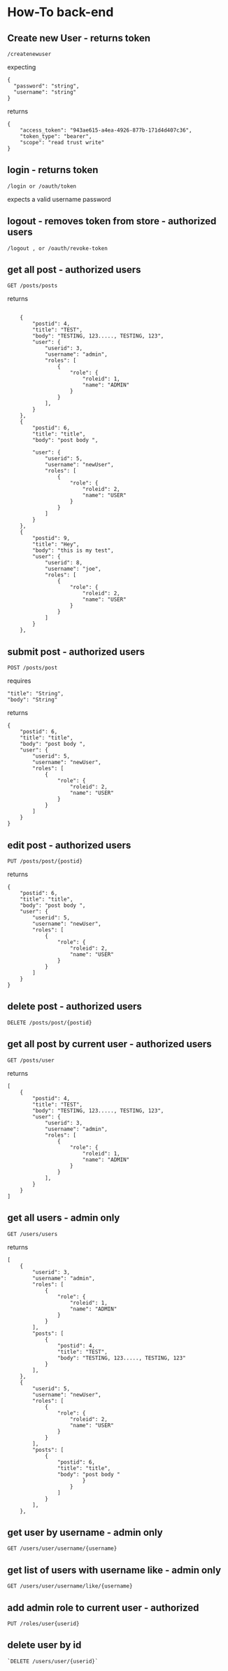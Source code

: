 # How-To back-end

## Create new User - returns token
```
/createnewuser
```
expecting
```
{
  "password": "string",
  "username": "string"
}
```
returns
```
{
    "access_token": "943ae615-a4ea-4926-877b-171d4d407c36",
    "token_type": "bearer",
    "scope": "read trust write"
}
```
## login - returns token
```
/login or /oauth/token
``` 
expects a valid username password

## logout - removes token from store - authorized users
```
/logout , or /oauth/revoke-token 
```

## get all post - authorized users
```
GET /posts/posts
```
returns
```

    {
        "postid": 4,
        "title": "TEST",
        "body": "TESTING, 123....., TESTING, 123",
        "user": {
            "userid": 3,
            "username": "admin",
            "roles": [
                {
                    "role": {
                        "roleid": 1,
                        "name": "ADMIN"
                    }
                }
            ],
        }
    },
    {
        "postid": 6,
        "title": "title",
        "body": "post body ",
        
        "user": {
            "userid": 5,
            "username": "newUser",
            "roles": [
                {
                    "role": {
                        "roleid": 2,
                        "name": "USER"
                    }
                }
            ]
        }
    },
    {
        "postid": 9,
        "title": "Hey",
        "body": "this is my test",
        "user": {
            "userid": 8,
            "username": "joe",
            "roles": [
                {
                    "role": {
                        "roleid": 2,
                        "name": "USER"
                    }
                }
            ]
        }
    },
```

## submit post - authorized users
```
POST /posts/post
```
requires
```
"title": "String",
"body": "String"
```
returns
```
{
    "postid": 6,
    "title": "title",
    "body": "post body ",
    "user": {
        "userid": 5,
        "username": "newUser",
        "roles": [
            {
                "role": {
                    "roleid": 2,
                    "name": "USER"
                }
            }
        ]
    }
}
```

## edit post - authorized users
```
PUT /posts/post/{postid}
```
returns
```
{
    "postid": 6,
    "title": "title",
    "body": "post body ",
    "user": {
        "userid": 5,
        "username": "newUser",
        "roles": [
            {
                "role": {
                    "roleid": 2,
                    "name": "USER"
                }
            }
        ]
    }
}
```

## delete post - authorized users
```
DELETE /posts/post/{postid}
```

## get all post by current user - authorized users

```
GET /posts/user
```
returns
```
[
    {
        "postid": 4,
        "title": "TEST",
        "body": "TESTING, 123....., TESTING, 123",
        "user": {
            "userid": 3,
            "username": "admin",
            "roles": [
                {
                    "role": {
                        "roleid": 1,
                        "name": "ADMIN"
                    }
                }
            ],
        }
    }
]
```


## get all users - admin only

`GET /users/users`

returns
```
[
    {
        "userid": 3,
        "username": "admin",
        "roles": [
            {
                "role": {
                    "roleid": 1,
                    "name": "ADMIN"
                }
            }
        ],
        "posts": [
            {
                "postid": 4,
                "title": "TEST",
                "body": "TESTING, 123....., TESTING, 123"
            }
        ],
    },
    {
        "userid": 5,
        "username": "newUser",
        "roles": [
            {
                "role": {
                    "roleid": 2,
                    "name": "USER"
                }
            }
        ],
        "posts": [
            {
                "postid": 6,
                "title": "title",
                "body": "post body "
                        }
                    }
                ]
            }
        ],
    },
```

## get user by username - admin only
```
GET /users/user/username/{username}
```

## get list of users with username like - admin only
```
GET /users/user/username/like/{username}
```

## add admin role to current user - authorized
```
PUT /roles/user{userid}
```
## delete user by id
```
`DELETE /users/user/{userid}`
```


